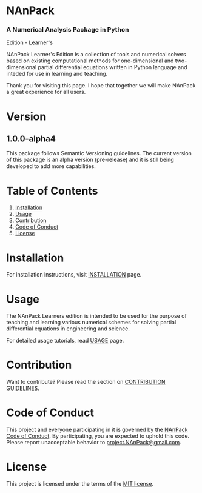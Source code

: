# NAnPack

### A Numerical Analysis Package in Python

Edition - Learner's

NAnPack Learner's Edition is a collection of tools and numerical solvers based on existing computational methods for one-dimensional and two-dimensional partial differential equations written in Python language and inteded for use in learning and teaching.

Thank you for visiting this page. I hope that together we will make NAnPack a great experience for all users.

# Version

## 1.0.0-alpha4
This package follows Semantic Versioning guidelines. The current version of this package is an alpha version (pre-release) and it is still being developed to add more capabilities. 

# Table of Contents
1. [Installation](#Installation)
2. [Usage](#Usage)
3. [Contribution](#Contribution)
4. [Code of Conduct](#Code-of-Conduct)
5. [License](#License)

# Installation
For installation instructions, visit [INSTALLATION](https://project-nanpack.readthedocs.io/en/latest/INSTALLATION.html) page.

# Usage
The NAnPack Learners edition is intended to be used for the purpose of teaching and learning various numerical schemes for solving partial differential equations in engineering and science. 

For detailed usage tutorials, read [USAGE](https://project-nanpack.readthedocs.io/en/latest/) page.

# Contribution

Want to contribute? Please read the section on [CONTRIBUTION GUIDELINES](https://github.com/vxsharma-14/project-NAnPack/blob/main/docs/CONTRIBUTING.md).

# Code of Conduct

This project and everyone participating in it is governed by the [NAnPack Code of Conduct](https://github.com/vxsharma-14/project-NAnPack/blob/main/CODE_OF_CONDUCT.md). By participating, you are expected to uphold this code.
Please report unacceptable behavior to project.NAnPack@gmail.com.

# License
This project is licensed under the terms of the [MIT license](https://github.com/vxsharma-14/project-NAnPack/blob/main/LICENSE.md).
